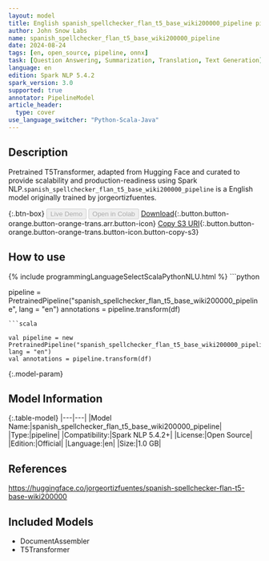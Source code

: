 ```yaml
---
layout: model
title: English spanish_spellchecker_flan_t5_base_wiki200000_pipeline pipeline T5Transformer from jorgeortizfuentes
author: John Snow Labs
name: spanish_spellchecker_flan_t5_base_wiki200000_pipeline
date: 2024-08-24
tags: [en, open_source, pipeline, onnx]
task: [Question Answering, Summarization, Translation, Text Generation]
language: en
edition: Spark NLP 5.4.2
spark_version: 3.0
supported: true
annotator: PipelineModel
article_header:
  type: cover
use_language_switcher: "Python-Scala-Java"
---
```


## Description

Pretrained T5Transformer, adapted from Hugging Face and curated to provide scalability and production-readiness using Spark NLP.`spanish_spellchecker_flan_t5_base_wiki200000_pipeline` is a English model originally trained by jorgeortizfuentes.

{:.btn-box}
<button class="button button-orange" disabled>Live Demo</button>
<button class="button button-orange" disabled>Open in Colab</button>
[Download](https://s3.amazonaws.com/auxdata.johnsnowlabs.com/public/models/spanish_spellchecker_flan_t5_base_wiki200000_pipeline_en_5.4.2_3.0_1724477543185.zip){:.button.button-orange.button-orange-trans.arr.button-icon}
[Copy S3 URI](s3://auxdata.johnsnowlabs.com/public/models/spanish_spellchecker_flan_t5_base_wiki200000_pipeline_en_5.4.2_3.0_1724477543185.zip){:.button.button-orange.button-orange-trans.button-icon.button-copy-s3}

## How to use



<div class="tabs-box" markdown="1">
{% include programmingLanguageSelectScalaPythonNLU.html %}
```python

pipeline = PretrainedPipeline("spanish_spellchecker_flan_t5_base_wiki200000_pipeline", lang = "en")
annotations =  pipeline.transform(df)   

```
```scala

val pipeline = new PretrainedPipeline("spanish_spellchecker_flan_t5_base_wiki200000_pipeline", lang = "en")
val annotations = pipeline.transform(df)

```
</div>

{:.model-param}
## Model Information

{:.table-model}
|---|---|
|Model Name:|spanish_spellchecker_flan_t5_base_wiki200000_pipeline|
|Type:|pipeline|
|Compatibility:|Spark NLP 5.4.2+|
|License:|Open Source|
|Edition:|Official|
|Language:|en|
|Size:|1.0 GB|

## References

https://huggingface.co/jorgeortizfuentes/spanish-spellchecker-flan-t5-base-wiki200000

## Included Models

- DocumentAssembler
- T5Transformer